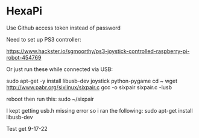 # HexaPi

Use Github access token instead of password

Need to set up PS3 controller:

https://www.hackster.io/sgmoorthy/ps3-joystick-controlled-raspberry-pi-robot-454769

Or just run these while connected via USB:

sudo apt-get -y install libusb-dev joystick python-pygame
cd ~
wget http://www.pabr.org/sixlinux/sixpair.c
gcc -o sixpair sixpair.c -lusb

reboot then run this:
sudo ~/sixpair

I kept getting usb.h missing error so i ran the following:
sudo apt-get install libusb-dev

Test get 9-17-22
